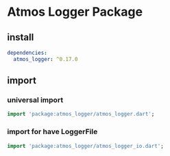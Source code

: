 # Atmos Logger Package

## install

```yaml
dependencies:
  atmos_logger: ^0.17.0
```

## import

### universal import

```dart
import 'package:atmos_logger/atmos_logger.dart';
```

### import for have LoggerFile

```dart
import 'package:atmos_logger/atmos_logger_io.dart';
```
